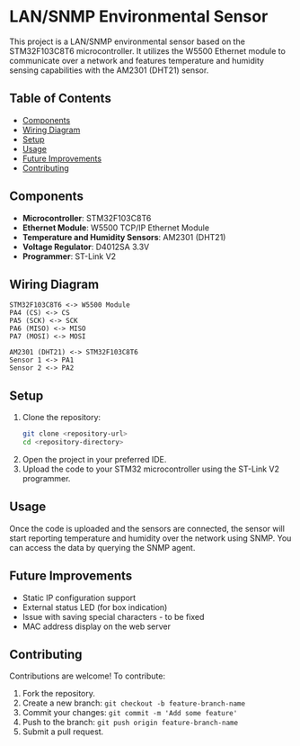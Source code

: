
# LAN/SNMP Environmental Sensor

This project is a LAN/SNMP environmental sensor based on the STM32F103C8T6 microcontroller. It utilizes the W5500 Ethernet module to communicate over a network and features temperature and humidity sensing capabilities with the AM2301 (DHT21) sensor.

## Table of Contents

- [Components](#components)
- [Wiring Diagram](#wiring-diagram)
- [Setup](#setup)
- [Usage](#usage)
- [Future Improvements](#future-improvements)
- [Contributing](#contributing)

## Components

- **Microcontroller**: STM32F103C8T6
- **Ethernet Module**: W5500 TCP/IP Ethernet Module
- **Temperature and Humidity Sensors**: AM2301 (DHT21)
- **Voltage Regulator**: D4012SA 3.3V
- **Programmer**: ST-Link V2

## Wiring Diagram

```plaintext
STM32F103C8T6 <-> W5500 Module
PA4 (CS) <-> CS
PA5 (SCK) <-> SCK
PA6 (MISO) <-> MISO
PA7 (MOSI) <-> MOSI

AM2301 (DHT21) <-> STM32F103C8T6
Sensor 1 <-> PA1
Sensor 2 <-> PA2
```

## Setup

1. Clone the repository:
    ```bash
    git clone <repository-url>
    cd <repository-directory>
    ```
2. Open the project in your preferred IDE.
3. Upload the code to your STM32 microcontroller using the ST-Link V2 programmer.

## Usage

Once the code is uploaded and the sensors are connected, the sensor will start reporting temperature and humidity over the network using SNMP. You can access the data by querying the SNMP agent.

## Future Improvements

- Static IP configuration support
- External status LED (for box indication)
- Issue with saving special characters - to be fixed
- MAC address display on the web server

## Contributing

Contributions are welcome! To contribute:

1. Fork the repository.
2. Create a new branch: `git checkout -b feature-branch-name`
3. Commit your changes: `git commit -m 'Add some feature'`
4. Push to the branch: `git push origin feature-branch-name`
5. Submit a pull request.
